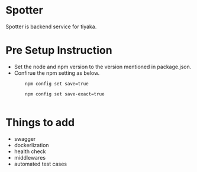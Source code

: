 # Spotter
Spotter is backend service for tiyaka.

# Pre Setup Instruction
<ul>
  <li>Set the node and npm version to the version mentioned in package.json.</li>
  <li> Confirue the npm setting as below. </li>
  <code>
    npm config set save=true
  </code>
  <code>
    npm config set save-exact=true
  </code>
</ul>

# Things to add
<ul>
  <li>swagger</li>
  <li>dockerlization</li>
  <li>health check</lt>
  <li>middlewares</li>
  <li>automated test cases</li>
</ul>